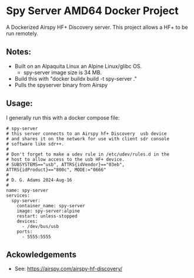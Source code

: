 # Spy Server AMD64 Docker Project
A Dockerized Airspy HF+ Discovery server.
This project allows a HF+ to be run remotely.
## Notes:
- Built on an Alpaquita Linux an Alpine Linux/glibc OS.
    - spy-server image size is 34 MB.
- Build this with "docker buildx build -t spy-server ."
- Pulls the spyserver binary from Airspy 
         
## Usage:
I generally run this with a docker compose file:
```
# spy-server
# this server connects to an Airspy hf+ Discovery  usb device
# and shares it on the network for use with client sdr console
# software like sdr++.
#
# Don't forget to make a udev rule in /etc/udev/rules.d in the
# host to allow access to the usb HF+ device.
# SUBSYSTEMS=="usb", ATTRS{idVendor}=="03eb", ATTRS{idProduct}=="800c", MODE:="0666"
#
# D. G. Adams 2024-Aug-16
#
name: spy-server
services:
  spy-server:
    container_name: spy-server
    image: spy-server:alpine
    restart: unless-stopped
    devices:
      - /dev/bus/usb
    ports:
      - 5555:5555
```

## Ackowledgements
- See: https://airspy.com/airspy-hf-discovery/
